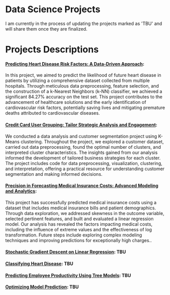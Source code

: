 # Data Science Projects
I am currently in the process of updating the projects marked as 'TBU' and will share them once they are finalized.

# Projects Descriptions
#### [Predicting Heart Disease Risk Factors: A Data-Driven Approach](https://github.com/lj023/Projects/tree/main/Predicting%20Heart%20Disease):
In this project, we aimed to predict the likelihood of future heart disease in patients by utilizing a comprehensive dataset collected from multiple hospitals. Through meticulous data preprocessing, feature selection, and the construction of a k-Nearest Neighbors (k-NN) classifier, we achieved a significant 84.27% accuracy on the test set. This project contributes to the advancement of healthcare solutions and the early identification of cardiovascular risk factors, potentially saving lives and mitigating premature deaths attributed to cardiovascular diseases.
#### [Credit Card User Grouping: Tailor Strategic Analysis and Engagement](https://github.com/lj023/Projects/tree/main/Credit%20Card%20Customer%20Segmentation): 
We conducted a data analysis and customer segmentation project using K-Means clustering. Throughout the project, we explored a customer dataset, carried out data preprocessing, found the optimal number of clusters, and interpreted cluster characteristics. The insights gained from our analysis informed the development of tailored business strategies for each cluster. The project includes code for data preprocessing, visualization, clustering, and interpretation, offering a practical resource for understanding customer segmentation and making informed decisions.
#### [Precision in Forecasting Medical Insurance Costs: Advanced Modeling and Analytics](https://github.com/lj023/Projects/tree/main/Predicting%20Insurance%20Costs): 
This project has successfully predicted medical insurance costs using a dataset that includes medical insurance bills and patient demographics. Through data exploration, we addressed skewness in the outcome variable, selected pertinent features, and built and evaluated a linear regression model. Our analysis has revealed the factors impacting medical costs, including the influence of extreme values and the effectiveness of log transformation. Future steps include exploring complex modeling techniques and improving predictions for exceptionally high charges..
#### [Stochastic Gradient Descent on Linear Regression](https://github.com/lj023/Projects/tree/main/Stochastic%20Gradient%20Descent%20on%20Linear%20Regression): TBU
#### [Classifying Heart Disease](https://github.com/lj023/Projects/tree/main/Classifying%20Heart%20Disease): TBU
#### [Predicting Employee Productivity Using Tree Models](https://github.com/lj023/Projects/tree/main/Predicting%20Employee%20Productivity%20Using%20Tree%20Models): TBU
#### [Optimizing Model Prediction](https://github.com/lj023/Projects/tree/main/Optimizing%20Model%20Prediction): TBU
